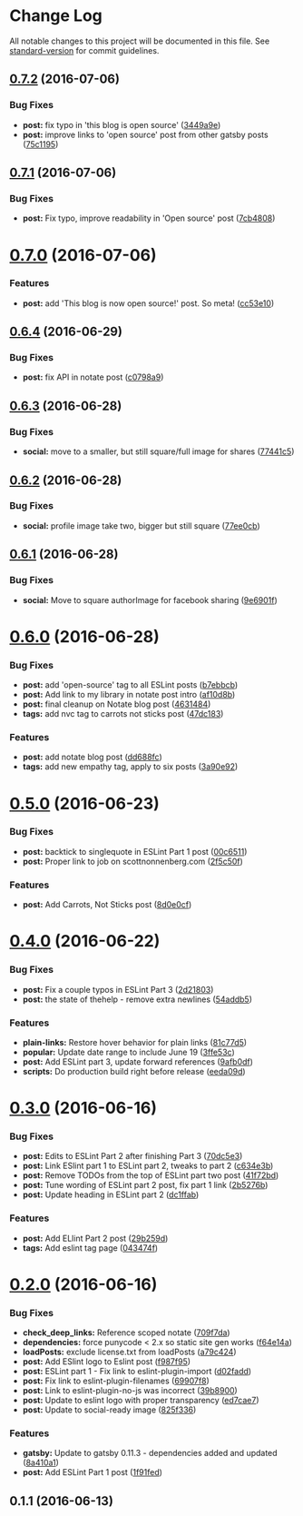 # Change Log

All notable changes to this project will be documented in this file. See [standard-version](https://github.com/conventional-changelog/standard-version) for commit guidelines.

<a name="0.7.2"></a>
## [0.7.2](https://github.com/scottnonnenberg/blog/compare/v0.7.1...v0.7.2) (2016-07-06)


### Bug Fixes

* **post:** fix typo in 'this blog is open source' ([3449a9e](https://github.com/scottnonnenberg/blog/commit/3449a9e))
* **post:** improve links to 'open source' post from other gatsby posts ([75c1195](https://github.com/scottnonnenberg/blog/commit/75c1195))



<a name="0.7.1"></a>
## [0.7.1](https://github.com/scottnonnenberg/blog/compare/v0.7.0...v0.7.1) (2016-07-06)


### Bug Fixes

* **post:** Fix typo, improve readability in 'Open source' post ([7cb4808](https://github.com/scottnonnenberg/blog/commit/7cb4808))



<a name="0.7.0"></a>
# [0.7.0](https://github.com/scottnonnenberg/blog/compare/v0.6.4...v0.7.0) (2016-07-06)


### Features

* **post:** add 'This blog is now open source!' post. So meta! ([cc53e10](https://github.com/scottnonnenberg/blog/commit/cc53e10))



<a name="0.6.4"></a>
## [0.6.4](https://github.com/scottnonnenberg/blog/compare/v0.6.3...v0.6.4) (2016-06-29)


### Bug Fixes

* **post:** fix API in notate post ([c0798a9](https://github.com/scottnonnenberg/blog/commit/c0798a9))



<a name="0.6.3"></a>
## [0.6.3](https://github.com/scottnonnenberg/blog/compare/v0.6.2...v0.6.3) (2016-06-28)


### Bug Fixes

* **social:** move to a smaller, but still square/full image for shares ([77441c5](https://github.com/scottnonnenberg/blog/commit/77441c5))



<a name="0.6.2"></a>
## [0.6.2](https://github.com/scottnonnenberg/blog/compare/v0.6.1...v0.6.2) (2016-06-28)


### Bug Fixes

* **social:** profile image take two, bigger but still square ([77ee0cb](https://github.com/scottnonnenberg/blog/commit/77ee0cb))



<a name="0.6.1"></a>
## [0.6.1](https://github.com/scottnonnenberg/blog/compare/v0.6.0...v0.6.1) (2016-06-28)


### Bug Fixes

* **social:** Move to square authorImage for facebook sharing ([9e6901f](https://github.com/scottnonnenberg/blog/commit/9e6901f))



<a name="0.6.0"></a>
# [0.6.0](https://github.com/scottnonnenberg/blog/compare/v0.5.0...v0.6.0) (2016-06-28)


### Bug Fixes

* **post:** add 'open-source' tag to all ESLint posts ([b7ebbcb](https://github.com/scottnonnenberg/blog/commit/b7ebbcb))
* **post:** Add link to my library in notate post intro ([af10d8b](https://github.com/scottnonnenberg/blog/commit/af10d8b))
* **post:** final cleanup on Notate blog post ([4631484](https://github.com/scottnonnenberg/blog/commit/4631484))
* **tags:** add nvc tag to carrots not sticks post ([47dc183](https://github.com/scottnonnenberg/blog/commit/47dc183))


### Features

* **post:** add notate blog post ([dd688fc](https://github.com/scottnonnenberg/blog/commit/dd688fc))
* **tags:** add new empathy tag, apply to six posts ([3a90e92](https://github.com/scottnonnenberg/blog/commit/3a90e92))



<a name="0.5.0"></a>
# [0.5.0](https://github.com/scottnonnenberg/blog/compare/v0.4.0...v0.5.0) (2016-06-23)


### Bug Fixes

* **post:** backtick to singlequote in ESLint Part 1 post ([00c6511](https://github.com/scottnonnenberg/blog/commit/00c6511))
* **post:** Proper link to job on scottnonnenberg.com ([2f5c50f](https://github.com/scottnonnenberg/blog/commit/2f5c50f))


### Features

* **post:** Add Carrots, Not Sticks post ([8d0e0cf](https://github.com/scottnonnenberg/blog/commit/8d0e0cf))



<a name="0.4.0"></a>
# [0.4.0](https://github.com/scottnonnenberg/blog/compare/v0.3.0...v0.4.0) (2016-06-22)


### Bug Fixes

* **post:** Fix a couple typos in ESLint Part 3 ([2d21803](https://github.com/scottnonnenberg/blog/commit/2d21803))
* **post:** the state of thehelp - remove extra newlines ([54addb5](https://github.com/scottnonnenberg/blog/commit/54addb5))


### Features

* **plain-links:** Restore hover behavior for plain links ([81c77d5](https://github.com/scottnonnenberg/blog/commit/81c77d5))
* **popular:** Update date range to include June 19 ([3ffe53c](https://github.com/scottnonnenberg/blog/commit/3ffe53c))
* **post:** Add ESLint part 3, update forward references ([9afb0df](https://github.com/scottnonnenberg/blog/commit/9afb0df))
* **scripts:** Do production build right before release ([eeda09d](https://github.com/scottnonnenberg/blog/commit/eeda09d))



<a name="0.3.0"></a>
# [0.3.0](https://github.com/scottnonnenberg/blog/compare/v0.2.0...v0.3.0) (2016-06-16)


### Bug Fixes

* **post:** Edits to ESLint Part 2 after finishing Part 3 ([70dc5e3](https://github.com/scottnonnenberg/blog/commit/70dc5e3))
* **post:** Link ESlint part 1 to ESLint part 2, tweaks to part 2 ([c634e3b](https://github.com/scottnonnenberg/blog/commit/c634e3b))
* **post:** Remove TODOs from the top of ESLint part two post ([41f72bd](https://github.com/scottnonnenberg/blog/commit/41f72bd))
* **post:** Tune wording of ESLint part 2 post, fix part 1 link ([2b5276b](https://github.com/scottnonnenberg/blog/commit/2b5276b))
* **post:** Update heading in ESLint part 2 ([dc1ffab](https://github.com/scottnonnenberg/blog/commit/dc1ffab))


### Features

* **post:** Add ELlint Part 2 post ([29b259d](https://github.com/scottnonnenberg/blog/commit/29b259d))
* **tags:** Add eslint tag page ([043474f](https://github.com/scottnonnenberg/blog/commit/043474f))



<a name="0.2.0"></a>
# [0.2.0](https://github.com/scottnonnenberg/blog/compare/v0.1.1...v0.2.0) (2016-06-16)


### Bug Fixes

* **check_deep_links:** Reference scoped notate ([709f7da](https://github.com/scottnonnenberg/blog/commit/709f7da))
* **dependencies:** force punycode < 2.x so static site gen works ([f64e14a](https://github.com/scottnonnenberg/blog/commit/f64e14a))
* **loadPosts:** exclude license.txt from loadPosts ([a79c424](https://github.com/scottnonnenberg/blog/commit/a79c424))
* **post:** Add ESlint logo to Eslint post ([f987f95](https://github.com/scottnonnenberg/blog/commit/f987f95))
* **post:** ESLint part 1 - Fix link to eslint-plugin-import ([d02fadd](https://github.com/scottnonnenberg/blog/commit/d02fadd))
* **post:** Fix link to eslint-plugin-filenames ([69907f8](https://github.com/scottnonnenberg/blog/commit/69907f8))
* **post:** Link to eslint-plugin-no-js was incorrect ([39b8900](https://github.com/scottnonnenberg/blog/commit/39b8900))
* **post:** Update to eslint logo with proper transparency ([ed7cae7](https://github.com/scottnonnenberg/blog/commit/ed7cae7))
* **post:** Update to social-ready image ([825f336](https://github.com/scottnonnenberg/blog/commit/825f336))


### Features

* **gatsby:** Update to gatsby 0.11.3 - dependencies added and updated ([8a410a1](https://github.com/scottnonnenberg/blog/commit/8a410a1))
* **post:** Add ESLint Part 1 post ([1f91fed](https://github.com/scottnonnenberg/blog/commit/1f91fed))



<a name="0.1.1"></a>
## 0.1.1 (2016-06-13)
